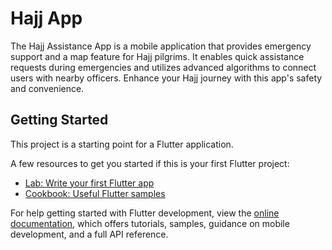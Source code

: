 # Hajj App

The Hajj Assistance App is a mobile application that provides emergency support and a map feature for Hajj pilgrims. It enables quick assistance requests during emergencies and utilizes advanced algorithms to connect users with nearby officers. Enhance your Hajj journey with this app's safety and convenience.

## Getting Started

This project is a starting point for a Flutter application.

A few resources to get you started if this is your first Flutter project:

- [Lab: Write your first Flutter app](https://docs.flutter.dev/get-started/codelab)
- [Cookbook: Useful Flutter samples](https://docs.flutter.dev/cookbook)

For help getting started with Flutter development, view the
[online documentation](https://docs.flutter.dev/), which offers tutorials,
samples, guidance on mobile development, and a full API reference.
